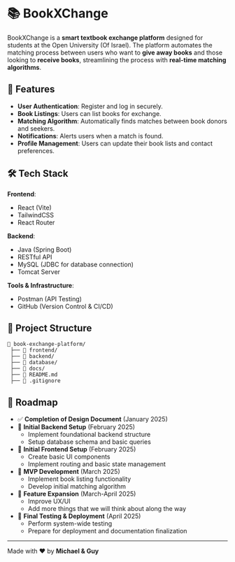 # 📚 BookXChange

BookXChange is a **smart textbook exchange platform** designed for students at the Open University (Of Israel). The platform automates the matching process between users who want to **give away books** and those looking to **receive books**, streamlining the process with **real-time matching algorithms**.

## 🚀 Features
- **User Authentication**: Register and log in securely.
- **Book Listings**: Users can list books for exchange.
- **Matching Algorithm**: Automatically finds matches between book donors and seekers.
- **Notifications**: Alerts users when a match is found.
- **Profile Management**: Users can update their book lists and contact preferences.

## 🛠️ Tech Stack
**Frontend**:
- React (Vite)
- TailwindCSS
- React Router

**Backend**:
- Java (Spring Boot)
- RESTful API
- MySQL (JDBC for database connection)
- Tomcat Server

**Tools & Infrastructure**:
- Postman (API Testing)
- GitHub (Version Control & CI/CD)

## 📂 Project Structure
```
📁 book-exchange-platform/
 ├── 📁 frontend/         
 ├── 📁 backend/          
 ├── 📁 database/        
 ├── 📁 docs/             
 ├── 📄 README.md        
 ├── 📄 .gitignore        
```

## 📅 Roadmap
- ✅ **Completion of Design Document** (January 2025)
- 🔄 **Initial Backend Setup** (February 2025)
  - Implement foundational backend structure
  - Setup database schema and basic queries
- 🔄 **Initial Frontend Setup** (February 2025)
  - Create basic UI components
  - Implement routing and basic state management
- 🚀 **MVP Development** (March 2025)
  - Implement book listing functionality
  - Develop initial matching algorithm
- 🔄 **Feature Expansion** (March-April 2025)
  - Improve UX/UI
  - Add more things that we will think about along the way
- 🎯 **Final Testing & Deployment** (April 2025)
  - Perform system-wide testing
  - Prepare for deployment and documentation finalization

---
Made with ❤️ by **Michael & Guy**
